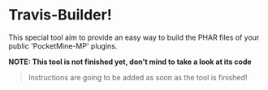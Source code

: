 # Travis-Builder!

This special tool aim to provide an easy way to build the PHAR files of your public 'PocketMine-MP' plugins.

**NOTE: This tool is not finished yet, don't mind to take a look at its code**
> Instructions are going to be added as soon as the tool is finished!
